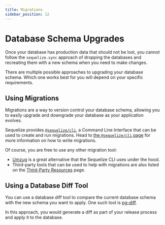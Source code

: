 ```yaml
---
title: Migrations
sidebar_position: 12
---
```


# Database Schema Upgrades

Once your database has production data that should not be lost,
you cannot follow the `sequelize.sync` approach of dropping the databases
and recreating them with a new schema when you need to make changes.

There are multiple possible approaches to upgrading your database schema.
Which one works best for you will depend on your specific requirements.

## Using Migrations

Migrations are a way to version control your database schema,
allowing you to easily upgrade and downgrade your database as your application evolves.

Sequelize provides [`@sequelize/cli`](../cli), a Command Line Interface that can be used to create and run migrations.
Head to [the `@sequelize/cli` page](../cli.md) for more information on how to write migrations.

Of course, you are free to use any other migration tool:

- [Umzug](https://github.com/sequelize/umzug) is a great alternative that the Sequelize CLI uses under the hood.
- Third-party tools that can be used to help with migrations are also listed on the [Third-Party Resources](../other-topics/resources.md#migrations) page.

## Using a Database Diff Tool

You can use a database diff tool to compare the current database schema with the new schema you want to apply.
One such tool is [pg-diff](https://michaelsogos.github.io/pg-diff/).

In this approach, you would generate a diff as part of your release process and apply it to the database.
